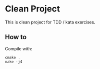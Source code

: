 # Clean Project

This is clean project for TDD / kata exercises.

## How to

Compile with:

```
cmake .
make -j4
```
